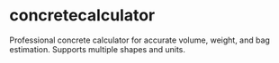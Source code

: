 # concretecalculator
Professional concrete calculator for accurate volume, weight, and bag estimation. Supports multiple shapes and units.
